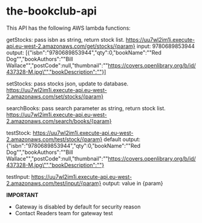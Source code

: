 # the-bookclub-api
This API has the following AWS lambda functions:

getStocks:
pass isbn as string, return stock list.
https://uu7wl2im1i.execute-api.eu-west-2.amazonaws.com/get/stocks/{param}
input: 9780689853944
output:
[{"isbn":"9780689853944","qty":0,"bookName":"\"Red Dog\"","bookAuthors":"\"Bill Wallace\"","postCode":null,"thumbnail":"\"https://covers.openlibrary.org/b/id/437328-M.jpg\"","bookDescription":""}]

setStocks:
pass stocks json, update to database.
https://uu7wl2im1i.execute-api.eu-west-2.amazonaws.com/set/stocks/{param}

searchBooks:
pass search parameter as string, return stock list.
https://uu7wl2im1i.execute-api.eu-west-2.amazonaws.com/search/books/{param}

testStock:
https://uu7wl2im1i.execute-api.eu-west-2.amazonaws.com/test/stock/{param}
default output:
{"isbn":"9780689853944","qty":0,"bookName":"\"Red Dog\"","bookAuthors":"\"Bill Wallace\"","postCode":null,"thumbnail":"\"https://covers.openlibrary.org/b/id/437328-M.jpg\"","bookDescription":""}

testInput:
https://uu7wl2im1i.execute-api.eu-west-2.amazonaws.com/test/input/{param}
output: value in {param}

**IMPORTANT**
- Gateway is disabled by default for security reason
- Contact Readers team for gateway test

